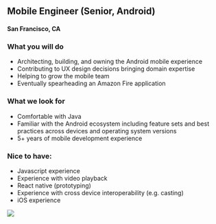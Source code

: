 ## Mobile Engineer (Senior, Android)
#### San Francisco, CA

### What you will do
+ Architecting, building, and owning the Android mobile experience
+ Contributing to UX design decisions bringing domain expertise
+ Helping to grow the mobile team
+ Eventually spearheading an Amazon Fire application

### What we look for
+ Comfortable with Java
+ Familiar with the Android ecosystem including feature sets and best practices across devices and operating system versions
+ 5+ years of mobile development experience

### Nice to have:
+ Javascript experience
+ Experience with video playback
+ React native (prototyping)
+ Experience with cross device interoperability (e.g. casting)
+ iOS experience


[<img src='https://dabuttonfactory.com/button.png?t=Learn+More&f=Calibri-Bold&ts=24&tc=fff&hp=20&vp=8&c=5&bgt=unicolored&bgc=29aafe'>](https://letsrockit.co/job/ughpbg8-mobile-engineer-senior-android)
